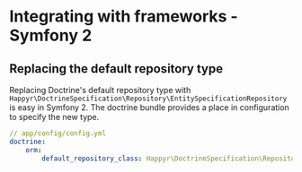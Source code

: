 # Integrating with frameworks - Symfony 2
## Replacing the default repository type

Replacing Doctrine's default repository type with `Happyr\DoctrineSpecification\Repository\EntitySpecificationRepository` is easy
in Symfony 2. The doctrine bundle provides a place in configuration to specify the new type.

```yml
// app/config/config.yml
doctrine:
    orm:
        default_repository_class: Happyr\DoctrineSpecification\Repository\EntitySpecificationRepository
```
